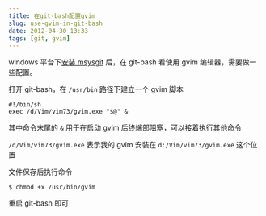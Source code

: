 ```yaml
---
title: 在git-bash配置gvim
slug: use-gvim-in-git-bash
date: 2012-04-30 13:33
tags: [git, gvim]
---
```


windows 平台下[安装 msysgit][1] 后，在 git-bash 看使用 gvim 编辑器，需要做一些配置。

打开 git-bash，在 `/usr/bin` 路径下建立一个 gvim 脚本

    #!/bin/sh
    exec /d/Vim/vim73/gvim.exe "$@" &

其中命令末尾的 `&` 用于在启动 gvim 后终端部阻塞，可以接着执行其他命令

`/d/Vim/vim73/gvim.exe` 表示我的 gvim 安装在 `d:/Vim/vim73/gvim.exe` 这个位置

文件保存后执行命令

    $ chmod +x /usr/bin/gvim

重启 git-bash 即可

[1]: http://www.g2w.me/2012/04/fucking-fix-msysgit-chinese-input-method-issue/

